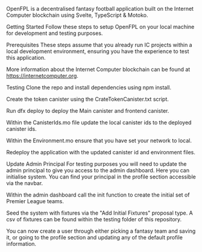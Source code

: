 OpenFPL is a decentralised fantasy football application built on the Internet Computer blockchain using Svelte, TypeScript & Motoko.

Getting Started
Follow these steps to setup OpenFPL on your local machine for development and testing purposes.

Prerequisites
These steps assume that you already run IC projects within a local development environment, ensuring you have the experience to test this application.

More information about the Internet Computer blockchain can be found at https://internetcomputer.org.


Testing
Clone the repo and install dependencies using npm install. 

Create the token canister using the CrateTokenCanister.txt script.

Run dfx deploy to deploy the Main canister and frontend canister.

Within the CanisterIds.mo file update the local canister ids to the deployed canister ids.

Within the Environment.mo ensure that you have set your network to local.

Redeploy the application with the updated canister id and environment files.


Update Admin Principal
For testing purposes you will need to update the admin principal to give you access to the admin dashboard. Here you can initialise system. You can find your principal in the profile section accessible via the navbar.

Within the admin dashboard call the init function to create the initial set of Premier League teams.

Seed the system with fixtures via the "Add Initial Fixtures" proposal type. A csv of fixtures can be found within the testing folder of this repository.

You can now create a user through either picking a fantasy team and saving it, or going to the profile section and updating any of the default profile information.

